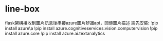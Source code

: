 # line-box
flask架構接收到圖片訊息後串接azure圖片辨識api，回傳圖片描述
需先安裝:
!pip install azure\a
!pip install azure.cognitiveservices.vision.computervision
!pip install azure.core
!pip install azure.ai.textanalytics
